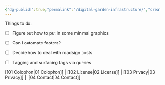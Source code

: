 ```yaml
---
{"dg-publish":true,"permalink":"/digital-garden-infrastructure/","created":"2023-03-16T17:46:19.121-04:00","updated":"2023-03-25T10:32:33.963-04:00"}
---
```


Things to do:

- [ ] Figure out how to put in some minimal graphics
- [ ] Can I automate footers?
- [ ] Decide how to deal with roadsign posts
- [ ] Tagging and surfacing tags via queries


<div class="transclusion internal-embed is-loaded"><div class="markdown-embed">



[[01 Colophon\|01 Colophon]] | [[02 License\|02 License]] | [[03 Privacy\|03 Privacy]] | [[04 Contact\|04 Contact]]

</div></div>
